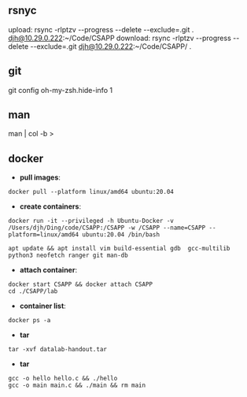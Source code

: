 ## rsnyc
upload:     rsync -rlptzv --progress --delete --exclude=.git . djh@10.29.0.222:~/Code/CSAPP
download:   rsync -rlptzv --progress --delete --exclude=.git djh@10.29.0.222:~/Code/CSAPP/ .

## git
git config oh-my-zsh.hide-info 1

## man
man <command> | col -b > <file>

## docker
- **pull images**:
```
docker pull --platform linux/amd64 ubuntu:20.04
```
- **create containers**:
```
docker run -it --privileged -h Ubuntu-Docker -v /Users/djh/Ding/code/CSAPP:/CSAPP -w /CSAPP --name=CSAPP --platform=linux/amd64 ubuntu:20.04 /bin/bash

apt update && apt install vim build-essential gdb  gcc-multilib python3 neofetch ranger git man-db
```

- **attach container**:
```
docker start CSAPP && docker attach CSAPP
cd ./CSAPP/lab
```

- **container list**:
```
docker ps -a
```

- **tar**
```
tar -xvf datalab-handout.tar 
```

- **tar**
```
gcc -o hello hello.c && ./hello
gcc -o main main.c && ./main && rm main
```
